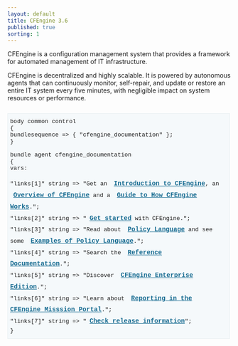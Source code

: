 ```yaml
---
layout: default
title: CFEngine 3.6
published: true
sorting: 1
---
```


CFEngine is a configuration management system that provides a framework for automated management of IT infrastructure.

CFEngine is decentralized and highly scalable. It is powered by autonomous agents that can continuously monitor, self-repair, and update or restore an entire IT system every five minutes, with negligible impact on system resources or performance.

<div class="highlight" style="font-weight: normal;">
<div class="cf3" style="background: #f5f9fb; border: 1px solid #e8eff1; display: block; font-weight: normal; margin: 2em 0; overflow: auto; padding: 2% 2% 2% 1%; width: 96%;font-family: Liberation Mono,Consolas,monospace;font-size: small;">
<span style="font-weight: normal;" class="k">body common control<span style="font-weight: normal;" class="k"> <br/>   
<span style="font-weight: normal;" class="p">{</span><br/>    
<span style="font-weight: normal;" class="kr">bundlesequence <span style="font-weight: normal;" class="o">=&gt;</span> <span style="font-weight: normal;" class="p">{</span> <span style="font-weight: normal;" class="s">"cfengine_documentation"</span> }<span style="font-weight: normal;" class="p">;</span><br/>    
<span style="font-weight: normal;" class="p">}</span><br/>  
<br/>    
<span style="font-weight: normal;" class="k">bundle agent<span style="font-weight: normal;" class="k"> <span style="font-weight: normal;" class="nf">cfengine_documentation</span><br/>     
<span style="font-weight: normal;" class="p">{</span><br/>     
<span style="font-weight: normal;" class="kr">vars: </span><br/>   
<br/>  
  <span style="font-weight: normal;" class="p">"</span><span style="font-weight: normal;" class="nv">links[1]</span><span style="font-weight: normal;" class="p">"</span>   <span style="font-weight: normal;" class="kt">string</span> <span style="font-weight: normal;" class="o">=&gt;</span> <span style="font-weight: normal;" class="s" style="font-weight: normal;">"Get an <a style="font-weight:bolder; color: #156a90; text-decoration:underline;font-size: 1.1em;line-height: 1.8; padding-left: 0.5em;" href="overview-introduction.html">Introduction to CFEngine</a>, an <a style="font-weight:bolder; color: #156a90; text-decoration:underline;font-size: 1.1em;line-height: 1.8; padding-left: 0.5em;" href="overview.html">Overview of CFEngine</a> and a <a style="font-weight:bolder; color: #156a90; text-decoration:underline;font-size: 1.1em;line-height: 1.8; padding-left: 0.5em;" href="guide.html">Guide to How CFEngine Works</a>.";</span> <br/>  
  <span style="font-weight: normal;" class="p">"</span><span style="font-weight: normal;" class="nv">links[2]</span><span style="font-weight: normal;" class="p">"</span> <span style="font-weight: normal;" class="kt">string</span> <span style="font-weight: normal;" class="o">=&gt;</span> <span style="font-weight: normal;" class="s">"<a style="font-weight:bolder; color: #156a90; text-decoration:underline;font-size: 1.1em;line-height: 1.8; padding-left: 0.5em;" href="getting-started.html">Get started</a> with CFEngine."; </span> <br/>  
  <span style="font-weight: normal;" class="p">"</span><span style="font-weight: normal;" class="nv">links[3]</span><span style="font-weight: normal;" class="p">"</span> <span style="font-weight: normal;" class="kt">string</span> <span style="font-weight: normal;" class="o">=&gt;</span> <span style="font-weight: normal;" class="s">"Read about <a style="font-weight:bolder; color: #156a90; text-decoration:underline;font-size: 1.1em;line-height: 1.8; padding-left: 0.5em;" href="guide-writing-policy-and-promises.html">Policy Language</a> and see some <a style="font-weight:bolder; color: #156a90; text-decoration:underline;font-size: 1.1em;line-height: 1.8; padding-left: 0.5em;" href="examples.html">Examples of Policy Language</a>.";</span> <br/>   
  <span style="font-weight: normal;" class="p">"</span><span style="font-weight: normal;" class="nv">links[4]</span><span style="font-weight: normal;" class="p">"</span> <span style="font-weight: normal;" class="kt">string</span> <span style="font-weight: normal;" class="o">=&gt;</span> <span style="font-weight: normal;" class="s">"Search the <a style="font-weight:bolder; color: #156a90; text-decoration:underline;font-size: 1.1em;line-height: 1.8; padding-left: 0.5em;" href="reference.html">Reference Documentation</a>.";</span> <br/>  
  <span style="font-weight: normal;" class="p">"</span><span style="font-weight: normal;" class="nv">links[5]</span><span style="font-weight: normal;" class="p">"</span> <span style="font-weight: normal;" class="kt">string</span> <span style="font-weight: normal;" class="o">=&gt;</span> <span style="font-weight: normal;" class="s">"Discover <a style="font-weight:bolder; color: #156a90; text-decoration:underline;font-size: 1.1em;line-height: 1.8; padding-left: 0.5em;" href="overview-system-overview-enterprise-overview.html">CFEngine Enterprise Edition</a>.";</span> <br/>  
  <span style="font-weight: normal;" class="p">"</span><span style="font-weight: normal;" class="nv">links[6]</span><span style="font-weight: normal;" class="p">"</span> <span style="font-weight: normal;" class="kt">string</span> <span style="font-weight: normal;" class="o">=&gt;</span> <span style="font-weight: normal;" class="s">"Learn about <a style="font-weight:bolder; color: #156a90; text-decoration:underline;font-size: 1.1em;line-height: 1.8; padding-left: 0.5em;" href="overview-system-overview-enterprise-overview-enterprise-mission-portal-overview-mission-portal-reports.html">Reporting in the CFEngine Misssion Portal</a>."; </span> <br/>  
  <span style="font-weight: normal;" class="p">"</span><span style="font-weight: normal;" class="nv">links[7]</span><span style="font-weight: normal;" class="p">"</span> <span style="font-weight: normal;" class="kt">string</span> <span style="font-weight: normal;" class="o">=&gt;</span> <span style="font-weight: normal;" class="s">"<a style="font-weight:bolder; color: #156a90; text-decoration:underline;font-size: 1.1em;line-height: 1.8; padding-left: 0.5em;" href="overview-learning-resources-latest-release.html">Check release information</a>";</span><br/>   
<span style="font-weight: normal;" class="p">}</span> <br/>    
</div>
</div>



















